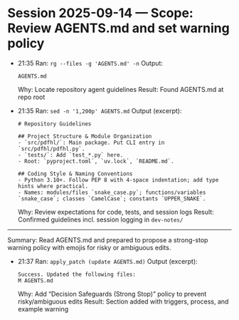 # Session 2025-09-14 — Scope: Review AGENTS.md and set warning policy

- 21:35 Ran: `rg --files -g 'AGENTS.md' -n`
  Output:
  ```text
  AGENTS.md
  ```
  Why: Locate repository agent guidelines
  Result: Found AGENTS.md at repo root

- 21:35 Ran: `sed -n '1,200p' AGENTS.md`
  Output (excerpt):
  ```text
  # Repository Guidelines

  ## Project Structure & Module Organization
  - `src/pdfhl/`: Main package. Put CLI entry in `src/pdfhl/pdfhl.py`.
  - `tests/`: Add `test_*.py` here.
  - Root: `pyproject.toml`, `uv.lock`, `README.md`.

  ## Coding Style & Naming Conventions
  - Python 3.10+. Follow PEP 8 with 4‑space indentation; add type hints where practical.
  - Names: modules/files `snake_case.py`; functions/variables `snake_case`; classes `CamelCase`; constants `UPPER_SNAKE`.
  ```
  Why: Review expectations for code, tests, and session logs
  Result: Confirmed guidelines incl. session logging in `dev-notes/`

---
Summary: Read AGENTS.md and prepared to propose a strong-stop warning policy with emojis for risky or ambiguous edits.

- 21:37 Ran: `apply_patch (update AGENTS.md)`
  Output (excerpt):
  ```text
  Success. Updated the following files:
  M AGENTS.md
  ```
  Why: Add “Decision Safeguards (Strong Stop)” policy to prevent risky/ambiguous edits
  Result: Section added with triggers, process, and example warning
